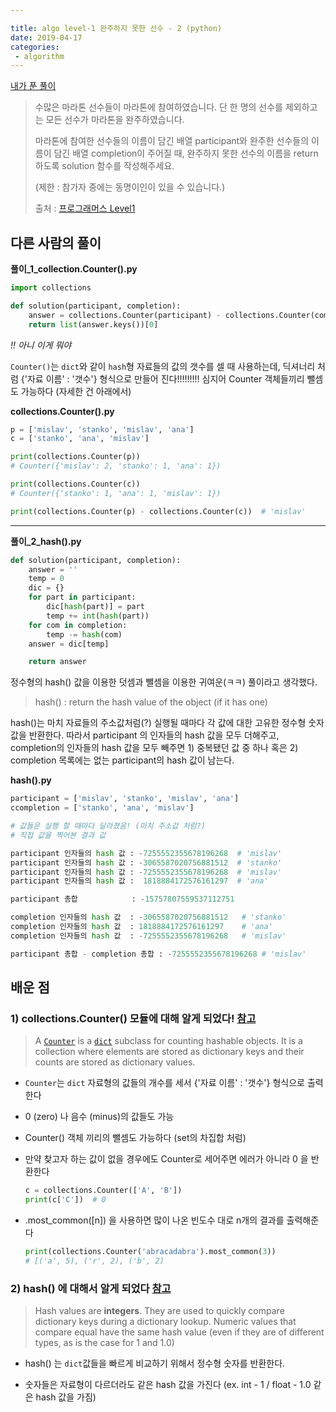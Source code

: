 ```yaml
---

title: algo level-1 완주하지 못한 선수 - 2 (python)
date: 2019-04-17
categories:
 - algorithm
---
```




[내가 푼 풀이](<https://ychaeeun.github.io/algorithm/algo-1-6/>)



> 수많은 마라톤 선수들이 마라톤에 참여하였습니다. 단 한 명의 선수를 제외하고는 모든 선수가 마라톤을 완주하였습니다.
>
> 마라톤에 참여한 선수들의 이름이 담긴 배열 participant와 완주한 선수들의 이름이 담긴 배열 completion이 주어질 때, 완주하지 못한 선수의 이름을 return 하도록 solution 함수를 작성해주세요.
>
> (제한 : 참가자 중에는 동명이인이 있을 수 있습니다.)
>
> 
>
> 출처 : [프로그래머스 Level1](https://programmers.co.kr/learn/challenges?tab=all_challenges)







## 다른 사람의 풀이



**풀이_1_collection.Counter().py**

```python
import collections

def solution(participant, completion):
    answer = collections.Counter(participant) - collections.Counter(completion)
    return list(answer.keys())[0]
```



_!! 아니 이게 뭐야_

 `Counter()`는 `dict`와 같이 `hash`형 자료들의 값의 갯수를 셀 때 사용하는데, 딕셔너리 처럼 {'자료 이름' : '갯수'} 형식으로 만들어 진다!!!!!!!!! 심지어 Counter 객체들끼리 뺄셈도 가능하다 (자세한 건 아래에서)



**collections.Counter().py**

```python
p = ['mislav', 'stanko', 'mislav', 'ana']
c = ['stanko', 'ana', 'mislav']

print(collections.Counter(p))
# Counter({'mislav': 2, 'stanko': 1, 'ana': 1})

print(collections.Counter(c))
# Counter({'stanko': 1, 'ana': 1, 'mislav': 1})

print(collections.Counter(p) - collections.Counter(c))  # 'mislav'
```



<hr/>

**풀이_2_hash().py**

```python
def solution(participant, completion):
    answer = ''
    temp = 0
    dic = {}
    for part in participant:
        dic[hash(part)] = part
        temp += int(hash(part))
    for com in completion:
        temp -= hash(com)
    answer = dic[temp]

    return answer
```

정수형의 hash() 값을 이용한 덧셈과 뺄셈을 이용한 귀여운(ㅋㅋ) 풀이라고 생각했다.

>  hash() : return the hash value of the object (if it has one)

hash()는 마치 자료들의 주소값처럼(?) 실행될 때마다 각 값에 대한 고유한 정수형 숫자값을 반환한다. 따라서 participant 의 인자들의 hash 값을 모두 더해주고, completion의 인자들의 hash 값을 모두 빼주면 1) 중복됐던 값 중 하나 혹은 2) completion 목록에는 없는 participant의 hash 값이 남는다.



**hash().py**

```python
participant = ['mislav', 'stanko', 'mislav', 'ana']
ccompletion = ['stanko', 'ana', 'mislav']

# 값들은 실행 할 때마다 달라졌음! (마치 주소값 처럼?)
# 직접 값을 찍어본 결과 값

participant 인자들의 hash 값 : -7255552355678196268  # 'mislav'
participant 인자들의 hash 값 : -3065587020756881512  # 'stanko'
participant 인자들의 hash 값 : -7255552355678196268  # 'mislav'
participant 인자들의 hash 값 :  1818884172576161297  # 'ana'

participant 총합            : -15757807559537112751

completion 인자들의 hash 값  : -3065587020756881512   # 'stanko'
completion 인자들의 hash 값  : 1818884172576161297    # 'ana'
completion 인자들의 hash 값  : -7255552355678196268   # 'mislav'

participant 총합 - completion 총합 : -7255552355678196268 # 'mislav'
```







## 배운 점

### 1) collections.Counter() 모듈에 대해 알게 되었다! [참고](<https://docs.python.org/3/library/collections.html#collections.Counter>)

> A [`Counter`](https://docs.python.org/3/library/collections.html#collections.Counter) is a [`dict`](https://docs.python.org/3/library/stdtypes.html#dict) subclass for counting hashable objects. It is a collection where elements are stored as dictionary keys and their counts are stored as dictionary values. 



+ `Counter`는 `dict` 자료형의 값들의 개수를 세서 {'자료 이름' : '갯수'} 형식으로 출력한다

+ 0 (zero) 나 음수 (minus)의 값들도 가능

+ Counter() 객체 끼리의 뺄셈도 가능하다 (set의 차집합 처럼)

+ 만약 찾고자 하는 값이 없을 경우에도 Counter로 세어주면 에러가 아니라 0 을 반환한다

  ```python
  c = collections.Counter(['A', 'B'])
  print(c['C'])  # 0
  ```

+ .most_common([n]) 을 사용하면 많이 나온 빈도수 대로 n개의 결과를 출력해준다

  ```python
  print(collections.Counter('abracadabra').most_common(3))
  # [('a', 5), ('r', 2), ('b', 2)
  ```





### 2) hash() 에 대해서 알게 되었다 [참고](<https://docs.python.org/3/library/functions.html?highlight=hash#hash>)

> Hash values are **integers**. They are used to quickly compare dictionary keys during a dictionary lookup. Numeric values that compare equal have the same hash value (even if they are of different types, as is the case for 1 and 1.0)



+ hash() 는 `dict`값들을 빠르게 비교하기 위해서 정수형 숫자를 반환한다.

+ 숫자들은 자료형이 다르더라도 같은 hash 값을 가진다 (ex. int - 1 / float - 1.0 같은 hash 값을 가짐)

